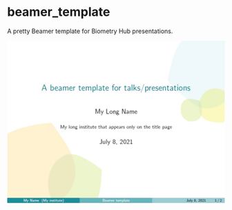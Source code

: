 # beamer_template
A pretty Beamer template for Biometry Hub presentations.

![Slides preview.](template_preview.jpg?raw=true)
